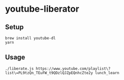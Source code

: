 # youtube-liberator

## Setup

```
brew install youtube-dl
yarn
```

## Usage

```
./liberate.js https://www.youtube.com/playlist\?list\=PL9tzQn_TEuFW_t9QDzlQJZpEQnhcZte2y lunch_learn 
```

